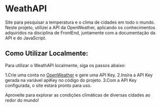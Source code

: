 # WeathAPI
Site para pesquisar a temperatura e o clima de cidades em todo o mundo. Neste projeto, utilizei a API da OpenWeather, aplicando os conhecimentos adquiridos na disciplina de FrontEnd, juntamente com a documentação da API e do JavaScript.

## Como Utilizar Localmente:
Para utilizar o WeathAPI localmente, siga os passos abaixo:

1.Crie uma conta no [OpenWeather](https://openweathermap.org/) e gere uma API Key.
2.Insira a API Key gerada na variável apiKey no código do projeto.
3.Com a API Key configurada, o site estará pronto para uso.


Aproveite para explorar as condições climáticas de diversas cidades ao redor do mundo!
